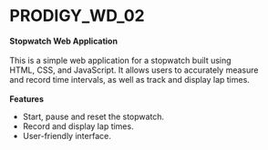 # PRODIGY_WD_02
<b>Stopwatch Web Application</b>
<br><br>
This is a simple web application for a stopwatch built using<br>
HTML, CSS, and JavaScript. It allows users to accurately measure<br>
and record time intervals, as well as track and display lap times.
<br><br>
<b>Features</b>
<ul>
  <li>Start, pause and reset the stopwatch.</li>
  <li>Record and display lap times.</li>
  <li>User-friendly interface.</li>
</ul>
